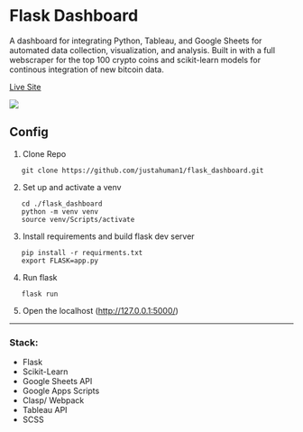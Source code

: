 # Flask Dashboard

A dashboard for integrating Python, Tableau, and Google Sheets for automated data collection, visualization, and analysis. Built in with a full webscraper for the top 100 crypto coins and scikit-learn models for continous integration of new bitcoin data.

[Live Site](https://scm315-honors-app-prod.herokuapp.com)


<img src="https://i.imgur.com/yiFsbRE.jpg"/>

## Config
  1) Clone Repo
  ```
     git clone https://github.com/justahuman1/flask_dashboard.git
  ```
  2) Set up and activate a venv
  ```
     cd ./flask_dashboard
     python -m venv venv
     source venv/Scripts/activate
  ```
  3) Install requirements and build flask dev server
  ```
     pip install -r requirments.txt
     export FLASK=app.py
  ```
  4) Run flask
  ```
     flask run
  ```
  5) Open the localhost (http://127.0.0.1:5000/)

<hr/>

### Stack:
* Flask
* Scikit-Learn
* Google Sheets API
* Google Apps Scripts
* Clasp/ Webpack
* Tableau API
* SCSS
